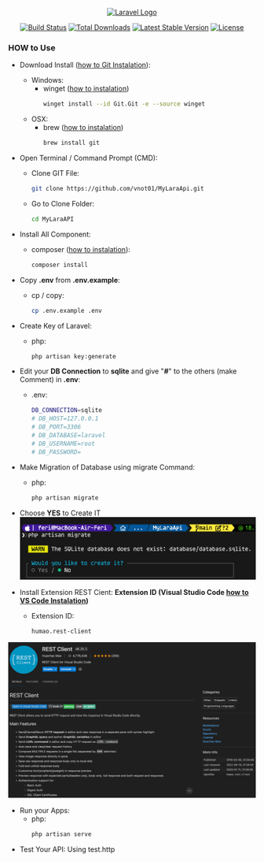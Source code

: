 <p align="center"><a href="LARAVEL.md" target="_blank"><img src="https://raw.githubusercontent.com/laravel/art/master/logo-lockup/5%20SVG/2%20CMYK/1%20Full%20Color/laravel-logolockup-cmyk-red.svg" width="400" alt="Laravel Logo"></a></p>

<p align="center">
<a href="https://github.com/laravel/framework/actions"><img src="https://github.com/laravel/framework/workflows/tests/badge.svg" alt="Build Status"></a>
<a href="https://packagist.org/packages/laravel/framework"><img src="https://img.shields.io/packagist/dt/laravel/framework" alt="Total Downloads"></a>
<a href="https://packagist.org/packages/laravel/framework"><img src="https://img.shields.io/packagist/v/laravel/framework" alt="Latest Stable Version"></a>
<a href="https://packagist.org/packages/laravel/framework"><img src="https://img.shields.io/packagist/l/laravel/framework" alt="License"></a>
</p>

### HOW to Use
- Download Install ([how to Git Instalation](https://git-scm.com/)):
    - Windows:
        * winget ([how to instalation](https://learn.microsoft.com/en-us/windows/package-manager/winget/#install-winget))
            ```sh
            winget install --id Git.Git -e --source winget
            ```
    - OSX:
        * brew ([how to instalation](https://brew.sh/))
            ```sh
            brew install git
            ```
- Open Terminal / Command Prompt (CMD):
    * Clone GIT File:
        ```sh
        git clone https://github.com/vnot01/MyLaraApi.git
        ```
    * Go to Clone Folder:
        ```sh
        cd MyLaraAPI
        ```
- Install All Component:
    * composer ([how to instalation](https://getcomposer.org/download/)):
        ```sh
        composer install
        ```
- Copy **.env** from **.env.example**:
    * cp / copy:
        ```sh
        cp .env.example .env
        ```
- Create Key of Laravel:
    * php:
        ```sh
        php artisan key:generate
        ```
- Edit your **DB Connection** to **sqlite** and give "**#**" to the others (make Comment) in **.env**:
    * .env:
        ```sh
        DB_CONNECTION=sqlite
        # DB_HOST=127.0.0.1
        # DB_PORT=3306
        # DB_DATABASE=laravel
        # DB_USERNAME=root
        # DB_PASSWORD=
        ```
- Make Migration of Database using migrate Command:
    * php:
        ```sh
        php artisan migrate
        ``` 
- Choose **YES** to Create IT
![Migration Database SQLite](/assets-md/migrate-ss.png)

- Install Extension REST Cient:
**Extension ID (Visual Studio Code [how to VS Code Instalation](https://code.visualstudio.com/))**
    * Extension ID:
        ```sh
        humao.rest-client
        ``` 
![Extension REST Cient](/assets-md/extension-ss.png)

- Run your Apps:
    * php:
        ```sh
        php artisan serve
        ``` 
- Test Your API:
Using test.http
